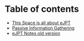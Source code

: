 # Table of contents

* [This Space is all about eJPT](README.md)
* [Passive Information Gathering](passive-information-gathering.md)
* [eJPT Notes old version](ejpt-notes-old-version.md)
